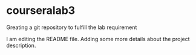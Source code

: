 # courseralab3
Greating a git repository to fulfill the lab requirement

I am editing the README file. Adding some more details about the project description.
